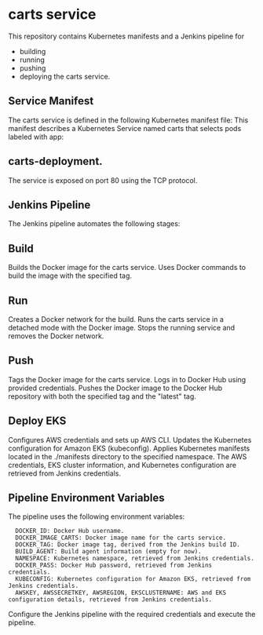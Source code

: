 # carts service
This repository contains Kubernetes manifests and a Jenkins pipeline for 
- building 
- running
- pushing
- deploying the carts service.

## Service Manifest

The carts service is defined in the following Kubernetes manifest file:
This manifest describes a Kubernetes Service named carts that selects pods labeled with app: 

## carts-deployment. 

The service is exposed on port 80 using the TCP protocol.

## Jenkins Pipeline
The Jenkins pipeline automates the following stages:

## Build

Builds the Docker image for the carts service.
Uses Docker commands to build the image with the specified tag.

## Run

Creates a Docker network for the build.
Runs the carts service in a detached mode with the Docker image.
Stops the running service and removes the Docker network.

## Push

Tags the Docker image for the carts service.
Logs in to Docker Hub using provided credentials.
Pushes the Docker image to the Docker Hub repository with both the specified tag and the "latest" tag.

## Deploy EKS

Configures AWS credentials and sets up AWS CLI.
Updates the Kubernetes configuration for Amazon EKS (kubeconfig).
Applies Kubernetes manifests located in the ./manifests directory to the specified namespace.
The AWS credentials, EKS cluster information, and Kubernetes configuration are retrieved from Jenkins credentials.

## Pipeline Environment Variables

The pipeline uses the following environment variables:
```
  DOCKER_ID: Docker Hub username.
  DOCKER_IMAGE_CARTS: Docker image name for the carts service.
  DOCKER_TAG: Docker image tag, derived from the Jenkins build ID.
  BUILD_AGENT: Build agent information (empty for now).
  NAMESPACE: Kubernetes namespace, retrieved from Jenkins credentials.
  DOCKER_PASS: Docker Hub password, retrieved from Jenkins credentials.
  KUBECONFIG: Kubernetes configuration for Amazon EKS, retrieved from Jenkins credentials.
  AWSKEY, AWSSECRETKEY, AWSREGION, EKSCLUSTERNAME: AWS and EKS configuration details, retrieved from Jenkins credentials.
```
Configure the Jenkins pipeline with the required credentials and execute the pipeline.
